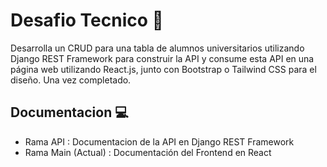 # Desafio Tecnico 🚀
Desarrolla un CRUD para una tabla de alumnos universitarios utilizando Django REST Framework para construir la API y consume esta API en una página web utilizando React.js, junto con Bootstrap o Tailwind CSS para el diseño. Una vez completado.

## Documentacion 💻

- Rama API : Documentacion de la API en Django REST Framework
- Rama Main (Actual) : Documentación del Frontend en React